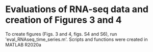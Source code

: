 # Evaluations of RNA-seq data and creation of Figures 3 and 4
To create figures (Figs. 3 and 4, figs. S4 and S6), run 'eval_RNAseq_time_series.m'.
Scripts and functions were created in MATLAB R2020a
